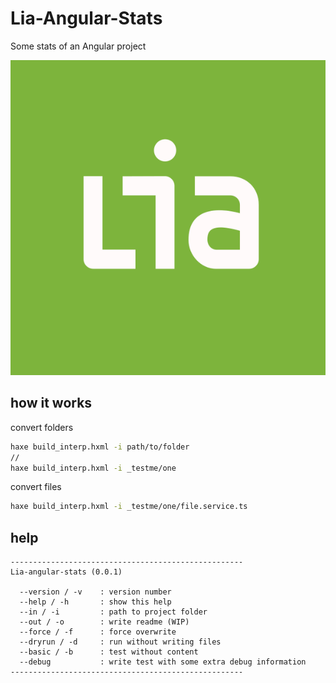 # Lia-Angular-Stats

Some stats of an Angular project

![](icon.png)

## how it works

convert folders

```bash
haxe build_interp.hxml -i path/to/folder
//
haxe build_interp.hxml -i _testme/one
```

convert files

```bash
haxe build_interp.hxml -i _testme/one/file.service.ts
```

## help

```
----------------------------------------------------
Lia-angular-stats (0.0.1)

  --version / -v	: version number
  --help / -h		: show this help
  --in / -i			: path to project folder
  --out / -o		: write readme (WIP)
  --force / -f		: force overwrite
  --dryrun / -d		: run without writing files
  --basic / -b		: test without content
  --debug			: write test with some extra debug information
----------------------------------------------------
```
